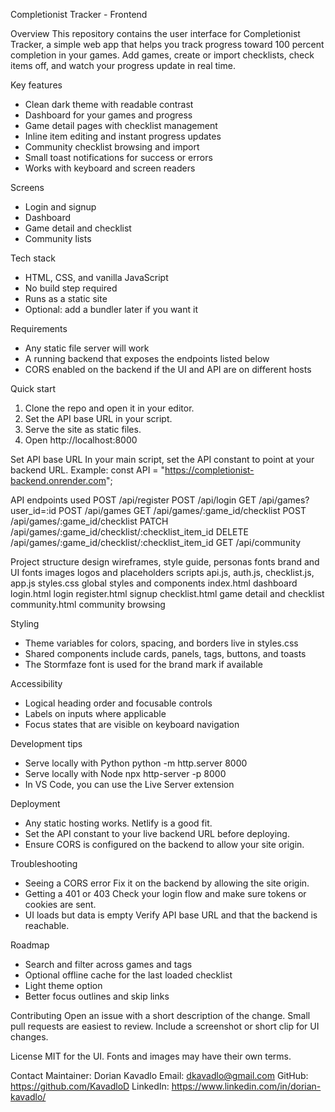 Completionist Tracker - Frontend

Overview
This repository contains the user interface for Completionist Tracker, a simple web app that helps you track progress toward 100 percent completion in your games. Add games, create or import checklists, check items off, and watch your progress update in real time.

Key features
- Clean dark theme with readable contrast
- Dashboard for your games and progress
- Game detail pages with checklist management
- Inline item editing and instant progress updates
- Community checklist browsing and import
- Small toast notifications for success or errors
- Works with keyboard and screen readers

Screens
- Login and signup
- Dashboard
- Game detail and checklist
- Community lists

Tech stack
- HTML, CSS, and vanilla JavaScript
- No build step required
- Runs as a static site
- Optional: add a bundler later if you want it

Requirements
- Any static file server will work
- A running backend that exposes the endpoints listed below
- CORS enabled on the backend if the UI and API are on different hosts

Quick start
1. Clone the repo and open it in your editor.
2. Set the API base URL in your script.
3. Serve the site as static files.
4. Open http://localhost:8000

Set API base URL
In your main script, set the API constant to point at your backend URL.
Example:
const API = "https://completionist-backend.onrender.com";

API endpoints used
POST /api/register
POST /api/login
GET  /api/games?user_id=:id
POST /api/games
GET  /api/games/:game_id/checklist
POST /api/games/:game_id/checklist
PATCH /api/games/:game_id/checklist/:checklist_item_id
DELETE /api/games/:game_id/checklist/:checklist_item_id
GET  /api/community

Project structure
design            wireframes, style guide, personas
fonts             brand and UI fonts
images            logos and placeholders
scripts           api.js, auth.js, checklist.js, app.js
styles.css        global styles and components
index.html        dashboard
login.html        login
register.html     signup
checklist.html    game detail and checklist
community.html    community browsing

Styling
- Theme variables for colors, spacing, and borders live in styles.css
- Shared components include cards, panels, tags, buttons, and toasts
- The Stormfaze font is used for the brand mark if available

Accessibility
- Logical heading order and focusable controls
- Labels on inputs where applicable
- Focus states that are visible on keyboard navigation

Development tips
- Serve locally with Python
  python -m http.server 8000
- Serve locally with Node
  npx http-server -p 8000
- In VS Code, you can use the Live Server extension

Deployment
- Any static hosting works. Netlify is a good fit.
- Set the API constant to your live backend URL before deploying.
- Ensure CORS is configured on the backend to allow your site origin.

Troubleshooting
- Seeing a CORS error
  Fix it on the backend by allowing the site origin.
- Getting a 401 or 403
  Check your login flow and make sure tokens or cookies are sent.
- UI loads but data is empty
  Verify API base URL and that the backend is reachable.

Roadmap
- Search and filter across games and tags
- Optional offline cache for the last loaded checklist
- Light theme option
- Better focus outlines and skip links

Contributing
Open an issue with a short description of the change. Small pull requests are easiest to review. Include a screenshot or short clip for UI changes.

License
MIT for the UI. Fonts and images may have their own terms.

Contact
Maintainer: Dorian Kavadlo
Email: dkavadlo@gmail.com
GitHub: https://github.com/KavadloD
LinkedIn: https://www.linkedin.com/in/dorian-kavadlo/
